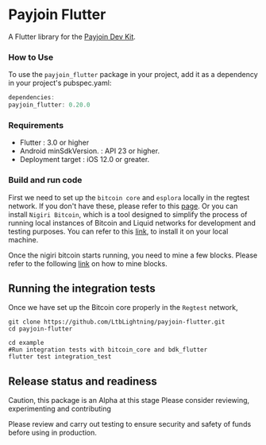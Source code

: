 # Payjoin Flutter

A Flutter library for the [Payjoin Dev Kit](https://payjoindevkit.org/).

### How to Use

To use the `payjoin_flutter` package in your project, add it as a dependency in your project's pubspec.yaml:

```dart
dependencies:
payjoin_flutter: 0.20.0
```
### Requirements

- Flutter : 3.0 or higher
- Android minSdkVersion. : API 23 or higher.
- Deployment target : iOS 12.0 or greater.

### Build and run code
First we need to set up the `bitcoin core` and `esplora` locally in the regtest network. If you don't
have these, please refer to this [page](https://learn.saylor.org/mod/page/view.php?id=36347). Or you can
install `Nigiri Bitcoin`, which is a tool designed to simplify the process of running local instances of Bitcoin and
Liquid networks for development and testing purposes. You can refer to
this [link](https://github.com/vulpemventures/nigiri), to install it on your local machine.

Once the nigiri bitcoin starts running, you need to mine a few blocks. Please refer to the following [link](https://developer.bitcoin.org/reference/rpc/generatetoaddress.html?highlight=generate)
on how to mine blocks.


## Running the integration tests
Once we have set up the Bitcoin core properly in the `Regtest` network, 

```shell
git clone https://github.com/LtbLightning/payjoin-flutter.git
cd payjoin-flutter

cd example
#Run integration tests with bitcoin_core and bdk_flutter
flutter test integration_test
```
## Release status and readiness

Caution, this package is an Alpha at this stage Please consider reviewing, experimenting and contributing

Please review and carry out testing to ensure security and safety of funds before using in production.
